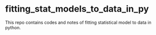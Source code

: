 # fitting_stat_models_to_data_in_py
This repo contains codes and notes of fitting statistical model to data in python. 
